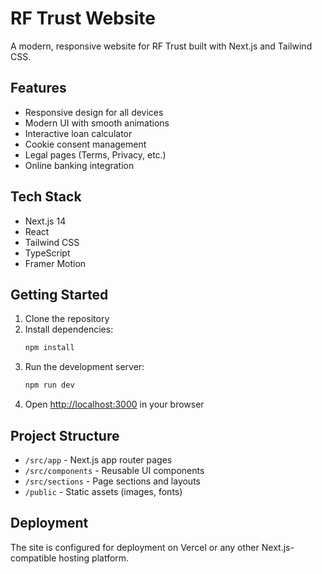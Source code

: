 # RF Trust Website

A modern, responsive website for RF Trust built with Next.js and Tailwind CSS.

## Features

- Responsive design for all devices
- Modern UI with smooth animations
- Interactive loan calculator
- Cookie consent management
- Legal pages (Terms, Privacy, etc.)
- Online banking integration

## Tech Stack

- Next.js 14
- React
- Tailwind CSS
- TypeScript
- Framer Motion

## Getting Started

1. Clone the repository
2. Install dependencies:
   ```bash
   npm install
   ```
3. Run the development server:
   ```bash
   npm run dev
   ```
4. Open [http://localhost:3000](http://localhost:3000) in your browser

## Project Structure

- `/src/app` - Next.js app router pages
- `/src/components` - Reusable UI components
- `/src/sections` - Page sections and layouts
- `/public` - Static assets (images, fonts)

## Deployment

The site is configured for deployment on Vercel or any other Next.js-compatible hosting platform.
